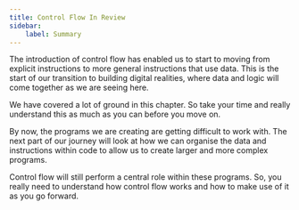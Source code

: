 ```yaml
---
title: Control Flow In Review
sidebar:
    label: Summary
---
```


The introduction of control flow has enabled us to start to moving from explicit instructions to more general instructions that use data. This is the start of our transition to building digital realities, where data and logic will come together as we are seeing here.

We have covered a lot of ground in this chapter. So take your time and really understand this as much as you can before you move on.

By now, the programs we are creating are getting difficult to work with. The next part of our journey will look at how we can organise the data and instructions within code to allow us to create larger and more complex programs.

Control flow will still perform a central role within these programs. So, you really need to understand how control flow works and how to make use of it as you go forward.
